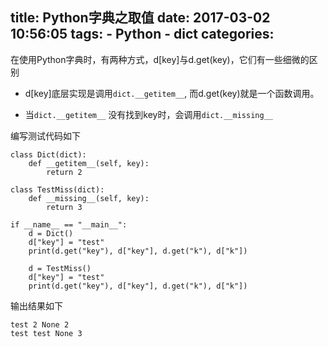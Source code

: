 title: Python字典之取值
date: 2017-03-02 10:56:05
tags:
    - Python
    - dict
categories:
---
在使用Python字典时，有两种方式，d[key]与d.get(key)，它们有一些细微的区别

* d[key]底层实现是调用`dict.__getitem__`, 而d.get(key)就是一个函数调用。

* 当`dict.__getitem__` 没有找到key时，会调用`dict.__missing__`

编写测试代码如下
```
class Dict(dict):
    def __getitem__(self, key):
        return 2

class TestMiss(dict):
    def __missing__(self, key):
        return 3

if __name__ == "__main__":
    d = Dict()
    d["key"] = "test"
    print(d.get("key"), d["key"], d.get("k"), d["k"])

    d = TestMiss()
    d["key"] = "test"
    print(d.get("key"), d["key"], d.get("k"), d["k"])
```
输出结果如下
```
test 2 None 2
test test None 3
```
